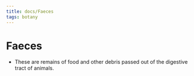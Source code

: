 ```yaml
---
title: docs/Faeces
tags: botany
---
```


# Faeces
- These are remains of food and other debris passed out of the digestive tract of animals.